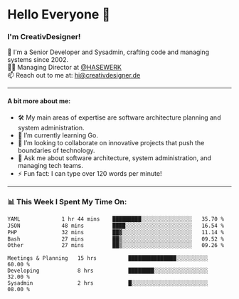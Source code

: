 # Hello Everyone 👋

### I'm CreativDesigner!

🔭 I'm a Senior Developer and Sysadmin, crafting code and managing systems since 2002.  
👨‍💼 Managing Director at [@HASEWERK](https://github.com/HASEWERK)  
📫 Reach out to me at: [hi@creativdesigner.de](mailto:hi@creativdesigner.de)  

---

#### A bit more about me:

- 🛠 My main areas of expertise are software architecture planning and system administration.
- 🌱 I’m currently learning Go.
- 👯 I’m looking to collaborate on innovative projects that push the boundaries of technology.
- 💬 Ask me about software architecture, system administration, and managing tech teams.
- ⚡ Fun fact: I can type over 120 words per minute!  

---

### 📊 **This Week I Spent My Time On:**

<!--START_SECTION:waka-->

```txt
YAML             1 hr 44 mins    █████████░░░░░░░░░░░░░░░░   35.70 %
JSON             48 mins         ████░░░░░░░░░░░░░░░░░░░░░   16.54 %
PHP              32 mins         ██▓░░░░░░░░░░░░░░░░░░░░░░   11.14 %
Bash             27 mins         ██▒░░░░░░░░░░░░░░░░░░░░░░   09.52 %
Other            27 mins         ██▒░░░░░░░░░░░░░░░░░░░░░░   09.26 %
```

<!--END_SECTION:waka-->

```text
Meetings & Planning   15 hrs          ███████████████░░░░░░░░░░   60.00 % 
Developing            8 hrs           ████████░░░░░░░░░░░░░░░░░   32.00 % 
Sysadmin              2 hrs           █░░░░░░░░░░░░░░░░░░░░░░░░   08.00 %

